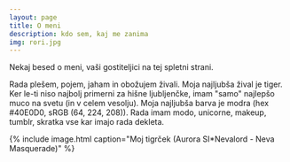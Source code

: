 ```yaml
---
layout: page
title: O meni
description: kdo sem, kaj me zanima
img: rori.jpg
---
```

<p class="message">
 Nekaj besed o meni, vaši gostiteljici na tej spletni strani.
</p>

Rada plešem, pojem, jaham in obožujem živali. Moja najljubša žival je tiger. Ker le-ti niso najbolj primerni za hišne ljubljenčke, imam "samo" najlepšo muco na svetu (in v celem vesolju). Moja najljubša barva je modra (hex #40E0D0, sRGB (64, 224, 208)). Rada imam modo, unicorne, makeup, tumblr, skratka vse kar imajo rada dekleta.

{% include image.html caption="Moj tigrček (Aurora SI*Nevalord - Neva Masquerade)" %}






